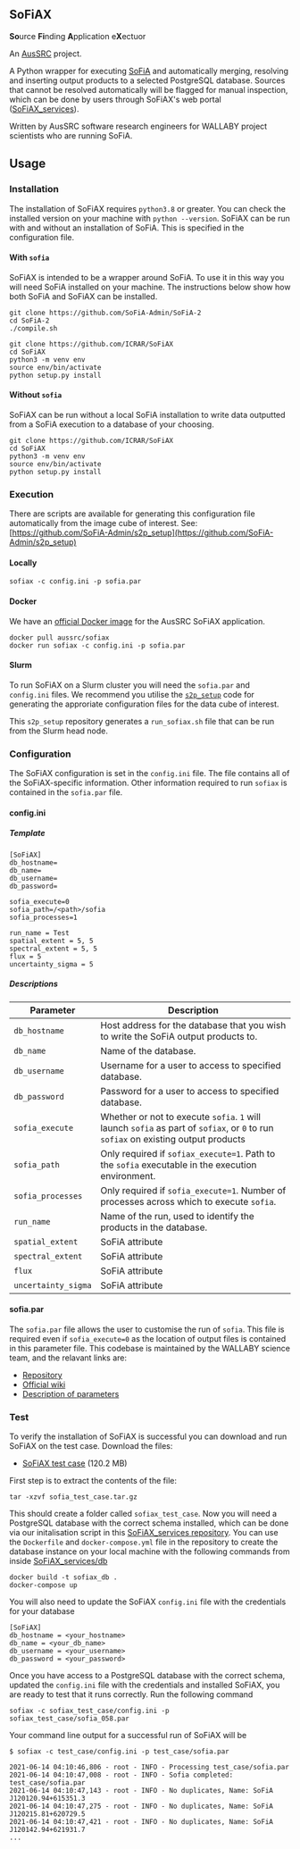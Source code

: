 ## SoFiAX

**So**urce **Fi**nding **A**pplication e**X**ectuor

An [AusSRC](https://aussrc.org/) project.

A Python wrapper for executing [SoFiA](https://github.com/SoFiA-Admin/SoFiA-2) and automatically merging, resolving and inserting output products to a selected PostgreSQL database. Sources that cannot be resolved automatically will be flagged for manual inspection, which can be done by users through SoFiAX's web portal ([SoFiAX_services](https://github.com/AusSRC/SoFiAX_services)). 

Written by AusSRC software research engineers for WALLABY project scientists who are running SoFiA.

## Usage

### Installation

The installation of SoFiAX requires `python3.8` or greater. You can check the installed version on your machine with `python --version`. SoFiAX can be run with and without an installation of SoFiA. This is specified in the configuration file.

#### With `sofia`

SoFiAX is intended to be a wrapper around SoFiA. To use it in this way you will need SoFiA installed on your machine. The instructions below show how both SoFiA and SoFiAX can be installed.

```
git clone https://github.com/SoFiA-Admin/SoFiA-2
cd SoFiA-2
./compile.sh

git clone https://github.com/ICRAR/SoFiAX
cd SoFiAX
python3 -m venv env
source env/bin/activate
python setup.py install
```

#### Without `sofia`

SoFiAX can be run without a local SoFiA installation to write data outputted from a SoFiA execution to a database of your choosing. 

```
git clone https://github.com/ICRAR/SoFiAX
cd SoFiAX
python3 -m venv env
source env/bin/activate
python setup.py install
```

### Execution

There are scripts are available for generating this configuration file automatically from the image cube of interest. See: [https://github.com/SoFiA-Admin/s2p_setup](https://github.com/SoFiA-Admin/s2p_setup)

#### Locally

```
sofiax -c config.ini -p sofia.par
```

#### Docker

We have an [official Docker image](https://hub.docker.com/r/aussrc/sofiax) for the AusSRC SoFiAX application. 

```
docker pull aussrc/sofiax
docker run sofiax -c config.ini -p sofia.par
```

#### Slurm

To run SoFiAX on a Slurm cluster you will need the `sofia.par` and `config.ini` files. We recommend you utilise the [`s2p_setup`](https://github.com/SoFiA-Admin/s2p_setup) code for generating the approriate configuration files for the data cube of interest.

This `s2p_setup` repository generates a `run_sofiax.sh` file that can be run from the Slurm head node.

### Configuration

The SoFiAX configuration is set in the `config.ini` file. The file contains all of the SoFiAX-specific information. Other information required to run `sofiax` is contained in the `sofia.par` file.

#### config.ini

##### Template

```
[SoFiAX]
db_hostname=
db_name=
db_username=
db_password=

sofia_execute=0
sofia_path=/<path>/sofia
sofia_processes=1

run_name = Test
spatial_extent = 5, 5
spectral_extent = 5, 5
flux = 5
uncertainty_sigma = 5
```

##### Descriptions

| Parameter | Description  |
--- | --- |
| `db_hostname` | Host address for the database that you wish to write the SoFiA output products to. |
| `db_name` | Name of the database. |
| `db_username` | Username for a user to access to specified database. |
| `db_password` | Password for a user to access to specified database. |
| `sofia_execute` | Whether or not to execute `sofia`. `1` will launch `sofia` as part of `sofiax`, or `0` to run `sofiax` on existing output products |
| `sofia_path` | Only required if `sofiax_execute=1`. Path to the `sofia` executable in the execution environment. |
| `sofia_processes` | Only required if `sofia_execute=1`. Number of processes across which to execute `sofia`. |
| `run_name` | Name of the run, used to identify the products in the database. |
| `spatial_extent ` | SoFiA attribute |
| `spectral_extent` | SoFiA attribute |
| `flux` | SoFiA attribute |
| `uncertainty_sigma` | SoFiA attribute |

#### sofia.par

The `sofia.par` file allows the user to customise the run of `sofia`. This file is required even if `sofia_execute=0` as the location of output files is contained in this parameter file. This codebase is maintained by the WALLABY science team, and the relavant links are:

* [Repository](https://github.com/SoFiA-Admin/SoFiA-2)
* [Official wiki](https://github.com/SoFiA-Admin/SoFiA-2/wiki)
* [Description of parameters](https://github.com/SoFiA-Admin/SoFiA-2/wiki/SoFiA-2-Control-Parameters)

### Test

To verify the installation of SoFiAX is successful you can download and run SoFiAX on the test case. Download the files:

* [SoFiAX test case](https://sofiax-test-case.s3.ap-southeast-2.amazonaws.com/sofiax_test_case.tar.gz) (120.2 MB)

First step is to extract the contents of the file:

```
tar -xzvf sofia_test_case.tar.gz
```

This should create a folder called `sofiax_test_case`. Now you will need a PostgreSQL database with the correct schema installed, which can be done via our initalisation script in this [SoFiAX_services repository](https://github.com/AusSRC/SoFiAX_services/tree/main/db). You can use the `Dockerfile` and `docker-compose.yml` file in the repository to create the database instance on your local machine with the following commands from inside [SoFiAX_services/db](https://github.com/AusSRC/SoFiAX_services/tree/main/db)

```
docker build -t sofiax_db .
docker-compose up
```

You will also need to update the SoFiAX `config.ini` file with the credentials for your database

```
[SoFiAX]
db_hostname = <your_hostname>
db_name = <your_db_name>
db_username = <your_username>
db_password = <your_password>
```

Once you have access to a PostgreSQL database with the correct schema, updated the `config.ini` file with the credentials and installed SoFiAX, you are ready to test that it runs correctly. Run the following command

```
sofiax -c sofiax_test_case/config.ini -p sofiax_test_case/sofia_058.par
```

Your command line output for a successful run of SoFiAX will be

```
$ sofiax -c test_case/config.ini -p test_case/sofia.par

2021-06-14 04:10:46,806 - root - INFO - Processing test_case/sofia.par
2021-06-14 04:10:47,008 - root - INFO - Sofia completed: test_case/sofia.par
2021-06-14 04:10:47,143 - root - INFO - No duplicates, Name: SoFiA J120120.94+615351.3
2021-06-14 04:10:47,275 - root - INFO - No duplicates, Name: SoFiA J120215.81+620729.5
2021-06-14 04:10:47,421 - root - INFO - No duplicates, Name: SoFiA J120142.94+621931.7
...
```